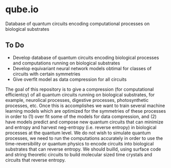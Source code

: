 # qube.io
Database of quantum circuits encoding computational processes on biological substrates

## To Do
- Develop database of quantum circuits encoding biological processes and computations running on biological substrates
- Develop equivariant neural network models obtimal for classes of circuits with certain symmetries
- Give overfit model as data compression for all circuits

The goal of this repository is to give a compression (for computational efficientcy) of all quantum circuits running on biological substrates, for example, neurolical processes, digestive processes, photosynthetic processes, etc. Once this is accomplishes we want to train several machine learning models which are optimized for the symmetries of these processes in order to (1) over fit some of the models for data compression, and (2) have models predict and compose new quantum circuits that can minimize and entropy and harvest neg-entropy (i.e. reverse entropy) in biological processes at the quantum level. We do not wish to simulate quantum processes, we need to run the computations accurately in order to use the time-reversibility or quantum physics to encode circuits into biological substrates that can reverse entropy. We should builld, using surface code and string theoretic circuits to build molecular sized time crystals and circuits that reverse entropy. 

